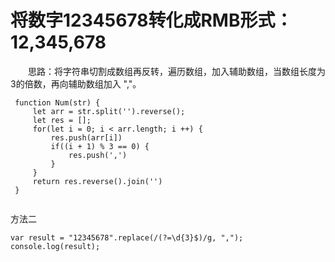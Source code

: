 # 将数字12345678转化成RMB形式：12,345,678

　　思路：将字符串切割成数组再反转，遍历数组，加入辅助数组，当数组长度为3的倍数，再向辅助数组加入 ","。


```
 function Num(str) {
	 let arr = str.split('').reverse();
	 let res = [];
	 for(let i = 0; i < arr.length; i ++) {
		 res.push(arr[i])
		 if((i + 1) % 3 == 0) {
			 res.push(',')
		 }
	 }
	 return res.reverse().join('')
 }


```

方法二

```
var result = "12345678".replace(/(?=\d{3}$)/g, ",");
console.log(result);
```
